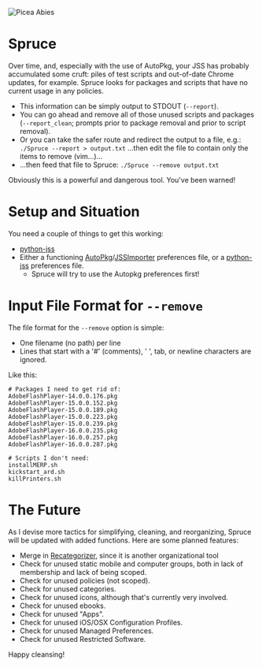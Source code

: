 ![Picea Abies](http://www.imagines-plantarum.de/img/0711907.jpg)

Spruce
=====================
Over time, and, especially with the use of AutoPkg, your JSS has probably
accumulated some cruft: piles of test scripts and out-of-date Chrome updates,
for example. Spruce looks for packages and scripts that have no current
usage in any policies. 

- This information can be simply output to STDOUT
(```--report```).
- You can go ahead and remove all of those unused scripts and
packages (```--report_clean```; prompts prior to package removal and prior to
script removal).
- Or you can take the safer route and redirect the output to a file, e.g.:
```./Spruce --report > output.txt``` ...then edit the file to contain only the
items to remove (vim...)...
- ...then feed that file to Spruce: ```./Spruce
--remove output.txt```

Obviously this is a powerful and dangerous tool. You've been warned!

Setup and Situation
==================
You need a couple of things to get this working:
- [python-jss](https://github.com/sheagcraig/python-jss)
- Either a functioning
  [AutoPkg](https://github.com/autopkg/autopkg)/[JSSImporter](https://github.com/sheagcraig/JSSImporter)
  preferences file, or a [python-jss](https://github.com/sheagcraig/python-jss)
  preferences file.
	- Spruce will try to use the Autopkg preferences first!

Input File Format for ```--remove```
====================================
The file format for the ```--remove``` option is simple:
- One filename (no path) per line
- Lines that start with a '#' (comments), ' ', tab, or newline characters are
  ignored.

Like this:
```
# Packages I need to get rid of:
AdobeFlashPlayer-14.0.0.176.pkg
AdobeFlashPlayer-15.0.0.152.pkg
AdobeFlashPlayer-15.0.0.189.pkg
AdobeFlashPlayer-15.0.0.223.pkg
AdobeFlashPlayer-15.0.0.239.pkg
AdobeFlashPlayer-16.0.0.235.pkg
AdobeFlashPlayer-16.0.0.257.pkg
AdobeFlashPlayer-16.0.0.287.pkg

# Scripts I don't need:
installMERP.sh
kickstart_ard.sh
killPrinters.sh
```
The Future
==========
As I devise more tactics for simplifying, cleaning, and reorganizing, Spruce
will be updated with added functions. Here are some planned features:
- Merge in [Recategorizer](https://github.com/sheagcraig/Recategorizer), since
  it is another organizational tool
- Check for unused static mobile and computer groups, both in lack of
  membership and lack of being scoped.
- Check for unused policies (not scoped).
- Check for unused categories.
- Check for unused icons, although that's currently very involved.
- Check for unused ebooks.
- Check for unused "Apps".
- Check for unused iOS/OSX Configuration Profiles.
- Check for unused Managed Preferences.
- Check for unused Restricted Software.

Happy cleansing!
